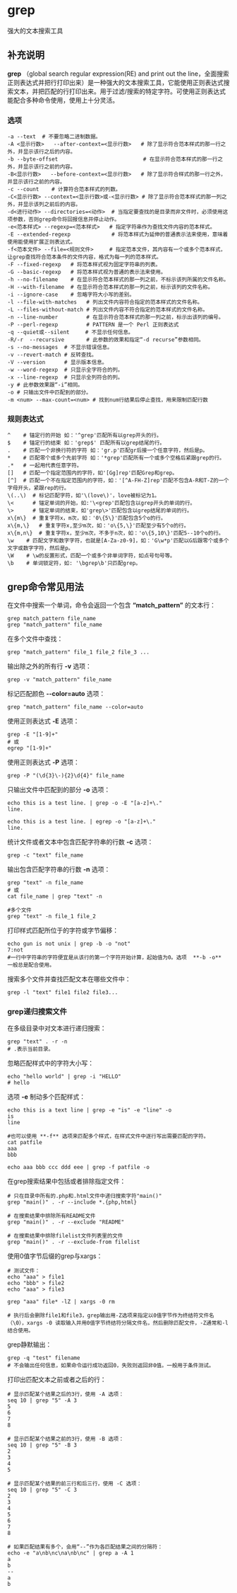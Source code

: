 grep
===

强大的文本搜索工具

## 补充说明

**grep** （global search regular expression(RE) and print out the line，全面搜索正则表达式并把行打印出来）是一种强大的文本搜索工具，它能使用正则表达式搜索文本，并把匹配的行打印出来。用于过滤/搜索的特定字符。可使用正则表达式能配合多种命令使用，使用上十分灵活。

###  选项 

```
-a --text  # 不要忽略二进制数据。
-A <显示行数>   --after-context=<显示行数>   # 除了显示符合范本样式的那一行之外，并显示该行之后的内容。
-b --byte-offset                           # 在显示符合范本样式的那一行之外，并显示该行之前的内容。
-B<显示行数>   --before-context=<显示行数>   # 除了显示符合样式的那一行之外，并显示该行之前的内容。
-c --count    # 计算符合范本样式的列数。
-C<显示行数> --context=<显示行数>或-<显示行数> # 除了显示符合范本样式的那一列之外，并显示该列之前后的内容。
-d<进行动作> --directories=<动作>  # 当指定要查找的是目录而非文件时，必须使用这项参数，否则grep命令将回报信息并停止动作。
-e<范本样式> --regexp=<范本样式>   # 指定字符串作为查找文件内容的范本样式。
-E --extended-regexp             # 将范本样式为延伸的普通表示法来使用，意味着使用能使用扩展正则表达式。
-f<范本文件> --file=<规则文件>     # 指定范本文件，其内容有一个或多个范本样式，让grep查找符合范本条件的文件内容，格式为每一列的范本样式。
-F --fixed-regexp   # 将范本样式视为固定字符串的列表。
-G --basic-regexp   # 将范本样式视为普通的表示法来使用。
-h --no-filename    # 在显示符合范本样式的那一列之前，不标示该列所属的文件名称。
-H --with-filename  # 在显示符合范本样式的那一列之前，标示该列的文件名称。
-i --ignore-case    # 忽略字符大小写的差别。
-l --file-with-matches   # 列出文件内容符合指定的范本样式的文件名称。
-L --files-without-match # 列出文件内容不符合指定的范本样式的文件名称。
-n --line-number         # 在显示符合范本样式的那一列之前，标示出该列的编号。
-P --perl-regexp         # PATTERN 是一个 Perl 正则表达式
-q --quiet或--silent     # 不显示任何信息。
-R/-r  --recursive       # 此参数的效果和指定“-d recurse”参数相同。
-s --no-messages  # 不显示错误信息。
-v --revert-match # 反转查找。
-V --version      # 显示版本信息。   
-w --word-regexp  # 只显示全字符合的列。
-x --line-regexp  # 只显示全列符合的列。
-y # 此参数效果跟“-i”相同。
-o # 只输出文件中匹配到的部分。
-m <num> --max-count=<num> # 找到num行结果后停止查找，用来限制匹配行数
```

### 规则表达式

```
^    # 锚定行的开始 如：'^grep'匹配所有以grep开头的行。    
$    # 锚定行的结束 如：'grep$' 匹配所有以grep结尾的行。
.    # 匹配一个非换行符的字符 如：'gr.p'匹配gr后接一个任意字符，然后是p。    
*    # 匹配零个或多个先前字符 如：'*grep'匹配所有一个或多个空格后紧跟grep的行。    
.*   # 一起用代表任意字符。   
[]   # 匹配一个指定范围内的字符，如'[Gg]rep'匹配Grep和grep。    
[^]  # 匹配一个不在指定范围内的字符，如：'[^A-FH-Z]rep'匹配不包含A-R和T-Z的一个字母开头，紧跟rep的行。    
\(..\)  # 标记匹配字符，如'\(love\)'，love被标记为1。    
\<      # 锚定单词的开始，如:'\<grep'匹配包含以grep开头的单词的行。    
\>      # 锚定单词的结束，如'grep\>'匹配包含以grep结尾的单词的行。    
x\{m\}  # 重复字符x，m次，如：'0\{5\}'匹配包含5个o的行。    
x\{m,\}   # 重复字符x,至少m次，如：'o\{5,\}'匹配至少有5个o的行。    
x\{m,n\}  # 重复字符x，至少m次，不多于n次，如：'o\{5,10\}'匹配5--10个o的行。   
\w    # 匹配文字和数字字符，也就是[A-Za-z0-9]，如：'G\w*p'匹配以G后跟零个或多个文字或数字字符，然后是p。   
\W    # \w的反置形式，匹配一个或多个非单词字符，如点号句号等。   
\b    # 单词锁定符，如: '\bgrep\b'只匹配grep。  
```

## grep命令常见用法  

在文件中搜索一个单词，命令会返回一个包含 **“match_pattern”** 的文本行：

```
grep match_pattern file_name
grep "match_pattern" file_name
```

在多个文件中查找：

```
grep "match_pattern" file_1 file_2 file_3 ...
```

输出除之外的所有行  **-v**  选项：

```
grep -v "match_pattern" file_name
```

标记匹配颜色  **--color=auto**  选项：

```
grep "match_pattern" file_name --color=auto
```

使用正则表达式  **-E**  选项：

```
grep -E "[1-9]+"
# 或
egrep "[1-9]+"
```
使用正则表达式  **-P**  选项：

```
grep -P "(\d{3}\-){2}\d{4}" file_name
```


只输出文件中匹配到的部分  **-o**  选项：

```
echo this is a test line. | grep -o -E "[a-z]+\."
line.

echo this is a test line. | egrep -o "[a-z]+\."
line.
```

统计文件或者文本中包含匹配字符串的行数  **-c**  选项：

```
grep -c "text" file_name
```

输出包含匹配字符串的行数  **-n**  选项：

```
grep "text" -n file_name
# 或
cat file_name | grep "text" -n

#多个文件
grep "text" -n file_1 file_2
```

打印样式匹配所位于的字符或字节偏移：

```
echo gun is not unix | grep -b -o "not"
7:not
#一行中字符串的字符便宜是从该行的第一个字符开始计算，起始值为0。选项  **-b -o**  一般总是配合使用。
```

搜索多个文件并查找匹配文本在哪些文件中：

```
grep -l "text" file1 file2 file3...
```

###  grep递归搜索文件 

在多级目录中对文本进行递归搜索：

```
grep "text" . -r -n
# .表示当前目录。
```

忽略匹配样式中的字符大小写：

```
echo "hello world" | grep -i "HELLO"
# hello
```

选项  **-e**  制动多个匹配样式：

```
echo this is a text line | grep -e "is" -e "line" -o
is
line

#也可以使用 **-f** 选项来匹配多个样式，在样式文件中逐行写出需要匹配的字符。
cat patfile
aaa
bbb

echo aaa bbb ccc ddd eee | grep -f patfile -o
```

在grep搜索结果中包括或者排除指定文件：

```
# 只在目录中所有的.php和.html文件中递归搜索字符"main()"
grep "main()" . -r --include *.{php,html}

# 在搜索结果中排除所有README文件
grep "main()" . -r --exclude "README"

# 在搜索结果中排除filelist文件列表里的文件
grep "main()" . -r --exclude-from filelist

```

使用0值字节后缀的grep与xargs：

```
# 测试文件：
echo "aaa" > file1
echo "bbb" > file2
echo "aaa" > file3

grep "aaa" file* -lZ | xargs -0 rm

# 执行后会删除file1和file3，grep输出用-Z选项来指定以0值字节作为终结符文件名（\0），xargs -0 读取输入并用0值字节终结符分隔文件名，然后删除匹配文件，-Z通常和-l结合使用。
```

grep静默输出：

```
grep -q "test" filename
# 不会输出任何信息，如果命令运行成功返回0，失败则返回非0值。一般用于条件测试。
```

打印出匹配文本之前或者之后的行：

```
# 显示匹配某个结果之后的3行，使用 -A 选项：
seq 10 | grep "5" -A 3
5
6
7
8

# 显示匹配某个结果之前的3行，使用 -B 选项：
seq 10 | grep "5" -B 3
2
3
4
5

# 显示匹配某个结果的前三行和后三行，使用 -C 选项：
seq 10 | grep "5" -C 3
2
3
4
5
6
7
8

# 如果匹配结果有多个，会用“--”作为各匹配结果之间的分隔符：
echo -e "a\nb\nc\na\nb\nc" | grep a -A 1
a
b
--
a
b
```



